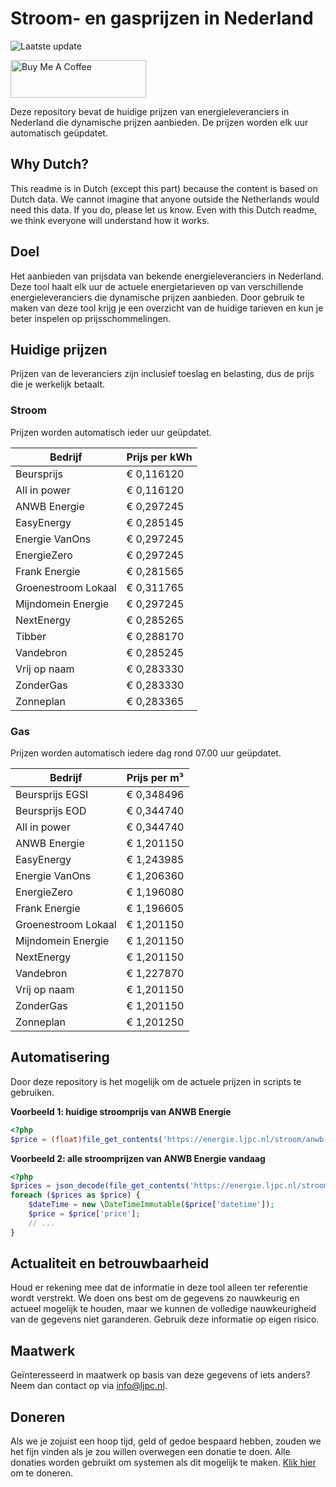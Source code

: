 # Stroom- en gasprijzen in Nederland

![Laatste update](https://img.shields.io/badge/laatste%20update-2025--06--26%2006%3A00%20CET-brightgreen)

<a href="https://www.buymeacoffee.com/Lars-" target="_blank"><img src="https://cdn.buymeacoffee.com/buttons/v2/default-orange.png" alt="Buy Me A Coffee" height="60" style="height: 60px !important;width: 217px !important;" ></a>

Deze repository bevat de huidige prijzen van energieleveranciers in Nederland die dynamische prijzen aanbieden. De prijzen worden elk uur automatisch geüpdatet.

## Why Dutch?

This readme is in Dutch (except this part) because the content is based on Dutch data. We cannot imagine that anyone outside the Netherlands would need this data. If you do, please let us know. Even with this Dutch readme, we think
everyone will understand how it works.

## Doel

Het aanbieden van prijsdata van bekende energieleveranciers in Nederland. Deze tool haalt elk uur de actuele energietarieven op van verschillende energieleveranciers die dynamische prijzen aanbieden. Door gebruik te maken van deze tool
krijg je een overzicht van de huidige tarieven en kun je beter inspelen op prijsschommelingen.

## Huidige prijzen

Prijzen van de leveranciers zijn inclusief toeslag en belasting, dus de prijs die je werkelijk betaalt.

### Stroom

Prijzen worden automatisch ieder uur geüpdatet.

 Bedrijf | Prijs per kWh 
---------|---------------
Beursprijs | € 0,116120
All in power | € 0,116120
ANWB Energie | € 0,297245
EasyEnergy | € 0,285145
Energie VanOns | € 0,297245
EnergieZero | € 0,297245
Frank Energie | € 0,281565
Groenestroom Lokaal | € 0,311765
Mijndomein Energie | € 0,297245
NextEnergy | € 0,285265
Tibber | € 0,288170
Vandebron | € 0,285245
Vrij op naam | € 0,283330
ZonderGas | € 0,283330
Zonneplan | € 0,283365


### Gas

Prijzen worden automatisch iedere dag rond 07.00 uur geüpdatet.

 Bedrijf | Prijs per m³ 
---------|--------------
Beursprijs EGSI | € 0,348496
Beursprijs EOD | € 0,344740
All in power | € 0,344740
ANWB Energie | € 1,201150
EasyEnergy | € 1,243985
Energie VanOns | € 1,206360
EnergieZero | € 1,196080
Frank Energie | € 1,196605
Groenestroom Lokaal | € 1,201150
Mijndomein Energie | € 1,201150
NextEnergy | € 1,201150
Vandebron | € 1,227870
Vrij op naam | € 1,201150
ZonderGas | € 1,201150
Zonneplan | € 1,201250


## Automatisering

Door deze repository is het mogelijk om de actuele prijzen in scripts te gebruiken.

**Voorbeeld 1: huidige stroomprijs van ANWB Energie**

```php
<?php
$price = (float)file_get_contents('https://energie.ljpc.nl/stroom/anwb-energie-nu.txt');

```

**Voorbeeld 2: alle stroomprijzen van ANWB Energie vandaag**

```php
<?php
$prices = json_decode(file_get_contents('https://energie.ljpc.nl/stroom/all-in-power-vandaag.json'),true);
foreach ($prices as $price) {
    $dateTime = new \DateTimeImmutable($price['datetime']);
    $price = $price['price'];
    // ...
}
```

## Actualiteit en betrouwbaarheid

Houd er rekening mee dat de informatie in deze tool alleen ter referentie wordt verstrekt. We doen ons best om de gegevens zo nauwkeurig en actueel mogelijk te houden, maar we kunnen de volledige nauwkeurigheid van de gegevens niet
garanderen. Gebruik deze informatie op eigen risico.

## Maatwerk

Geïnteresseerd in maatwerk op basis van deze gegevens of iets anders? Neem dan contact op
via [info@ljpc.nl](mailto:info@ljpc.nl?subject=Energie%20prijzen).

## Doneren

Als we je zojuist een hoop tijd, geld of gedoe bespaard hebben, zouden we het fijn vinden als je zou willen overwegen een
donatie te doen. Alle donaties worden gebruikt om systemen als dit mogelijk te
maken. [Klik hier](https://www.buymeacoffee.com/Lars-) om te doneren.
